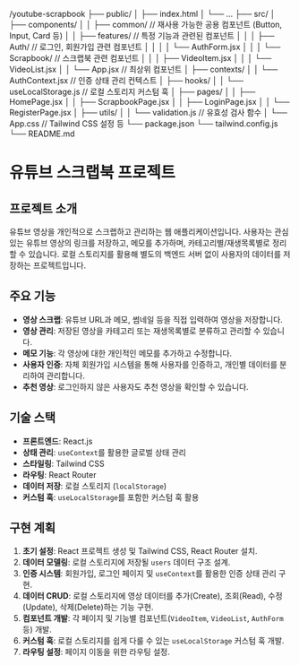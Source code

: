 /youtube-scrapbook
├── public/
│   ├── index.html
│   └── ...
├── src/
│   ├── components/
│   │   ├── common/              // 재사용 가능한 공용 컴포넌트 (Button, Input, Card 등)
│   │   ├── features/            // 특정 기능과 관련된 컴포넌트
│   │   │   ├── Auth/           // 로그인, 회원가입 관련 컴포넌트
│   │   │   │   └── AuthForm.jsx
│   │   │   └── Scrapbook/      // 스크랩북 관련 컴포넌트
│   │   │       ├── VideoItem.jsx
│   │   │       └── VideoList.jsx
│   │   └── App.jsx              // 최상위 컴포넌트
│   ├── contexts/
│   │   └── AuthContext.jsx      // 인증 상태 관리 컨텍스트
│   ├── hooks/
│   │   └── useLocalStorage.js   // 로컬 스토리지 커스텀 훅
│   ├── pages/
│   │   ├── HomePage.jsx
│   │   ├── ScrapbookPage.jsx
│   │   ├── LoginPage.jsx
│   │   └── RegisterPage.jsx
│   ├── utils/
│   │   └── validation.js       // 유효성 검사 함수
│   └── App.css                 // Tailwind CSS 설정 등
└── package.json
└── tailwind.config.js
└── README.md


# 유튜브 스크랩북 프로젝트

## 프로젝트 소개
유튜브 영상을 개인적으로 스크랩하고 관리하는 웹 애플리케이션입니다. 사용자는 관심 있는 유튜브 영상의 링크를 저장하고, 메모를 추가하며, 카테고리별/재생목록별로 정리할 수 있습니다. 로컬 스토리지를 활용해 별도의 백엔드 서버 없이 사용자의 데이터를 저장하는 프로젝트입니다.

## 주요 기능
- **영상 스크랩**: 유튜브 URL과 메모, 썸네일 등을 직접 입력하여 영상을 저장합니다.
- **영상 관리**: 저장된 영상을 카테고리 또는 재생목록별로 분류하고 관리할 수 있습니다.
- **메모 기능**: 각 영상에 대한 개인적인 메모를 추가하고 수정합니다.
- **사용자 인증**: 자체 회원가입 시스템을 통해 사용자를 인증하고, 개인별 데이터를 분리하여 관리합니다.
- **추천 영상**: 로그인하지 않은 사용자도 추천 영상을 확인할 수 있습니다.

## 기술 스택
- **프론트엔드**: React.js
- **상태 관리**: `useContext`를 활용한 글로벌 상태 관리
- **스타일링**: Tailwind CSS
- **라우팅**: React Router
- **데이터 저장**: 로컬 스토리지 (`localStorage`)
- **커스텀 훅**: `useLocalStorage`를 포함한 커스텀 훅 활용

## 구현 계획
1.  **초기 설정**: React 프로젝트 생성 및 Tailwind CSS, React Router 설치.
2.  **데이터 모델링**: 로컬 스토리지에 저장될 `users` 데이터 구조 설계.
3.  **인증 시스템**: 회원가입, 로그인 페이지 및 `useContext`를 활용한 인증 상태 관리 구현.
4.  **데이터 CRUD**: 로컬 스토리지에 영상 데이터를 추가(Create), 조회(Read), 수정(Update), 삭제(Delete)하는 기능 구현.
5.  **컴포넌트 개발**: 각 페이지 및 기능별 컴포넌트(`VideoItem`, `VideoList`, `AuthForm` 등) 개발.
6.  **커스텀 훅**: 로컬 스토리지를 쉽게 다룰 수 있는 `useLocalStorage` 커스텀 훅 개발.
7.  **라우팅 설정**: 페이지 이동을 위한 라우팅 설정.
